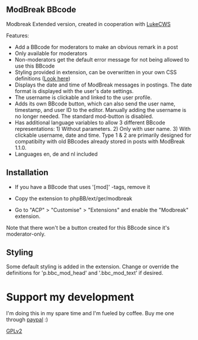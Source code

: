 ## ModBreak BBcode 

Modbreak Extended version, created in cooperation with [LukeCWS](https://github.com/LukeWCS) 

Features:
* Add a BBcode for moderators to make an obvious remark in a post
* Only available for moderators
* Non-moderators get the default error message for not being allowed to use this BBcode
* Styling provided in extension, can be overwritten in your own CSS definitions ([Look here](https://www.phpbb.com/customise/db/extension/modbreak_bbcode/support/topic/194041))
* Displays the date and time of ModBreak messages in postings. The date format is displayed with the user's date settings.
* The username is clickable and linked to the user profile.
* Adds its own BBcode button, which can also send the user name, timestamp, and user ID to the editor. Manually adding the username is no longer needed. The standard mod-button is disabled.
* Has additional language variables to allow 3 different BBcode representations: 1) Without parameters. 2) Only with user name. 3) With clickable username, date and time. Type 1 & 2 are primarily designed for compatibilty with old BBcodes already stored in posts with ModBreak 1.1.0.
* Languages en, de and nl included

## Installation

* If you have a BBcode that uses '[mod]' -tags, remove it

* Copy the extension to phpBB/ext/ger/modbreak

* Go to "ACP" > "Customise" > "Extensions" and enable the "Modbreak" extension.

Note that there won't be a button created for this BBcode since it's moderator-only.

## Styling
Some default styling is added in the extension. Change or override the definitions for 
'p.bbc_mod_head' and '.bbc_mod_text' if desired.

# Support my development
I'm doing this in my spare time and I'm fueled by coffee. Buy me one through [paypal](https://www.paypal.com/cgi-bin/webscr?cmd=_s-xclick&hosted_button_id=2YBSSF68LXBAN) :)

[GPLv2](license.txt)
